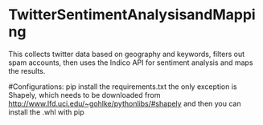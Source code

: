 # TwitterSentimentAnalysisandMapping
This collects twitter data based on geography and keywords, filters out spam accounts, then uses the Indico API for sentiment analysis and maps the results.

#Configurations:
pip install the requirements.txt
the only exception is Shapely, which needs to be downloaded from http://www.lfd.uci.edu/~gohlke/pythonlibs/#shapely
and then you can install the .whl with pip

